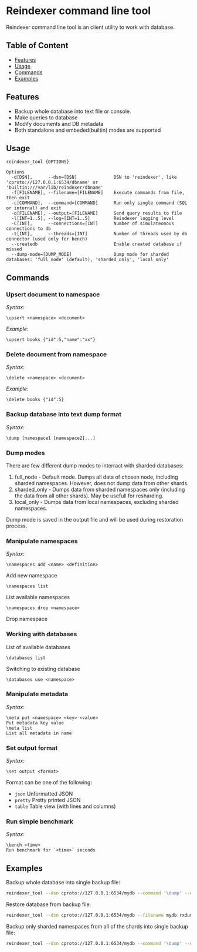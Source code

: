 # Reindexer command line tool
Reindexer command line tool is an client utility to work with database.

## Table of Content

- [Features](#features)
- [Usage](#usage)
- [Commands](#commands)
- [Examples](#examples)

## Features

- Backup whole database into text file or console.
- Make queries to database
- Modify documents and DB metadata
- Both standalone and embeded(builtin) modes are supported

## Usage

```
reindexer_tool {OPTIONS}

Options
  -d[DSN],      --dsn=[DSN]              DSN to 'reindexer', like 'cproto://127.0.0.1:6534/dbname' or 'builtin:///var/lib/reindexer/dbname'
  -f[FILENAME], --filename=[FILENAME]    Execute commands from file, then exit
  -c[COMMAND],  --command=[COMMAND]      Run only single command (SQL or internal) and exit
  -o[FILENAME], --output=[FILENAME]      Send query results to file
  -l[INT=1..5], --log=[INT=1..5]         Reindexer logging level
  -C[INT],      --connections=[INT]      Number of simulateonous connections to db
  -t[INT],      --threads=[INT]          Number of threads used by db connector (used only for bench)
  --createdb                             Enable created database if missed
  --dump-mode=[DUMP_MODE]                Dump mode for sharded databases: 'full_node' (default), 'sharded_only', 'local_only'

```

## Commands

### Upsert document to namespace

*Syntax:*
```
\upsert <namespace> <document>
```

*Example:*
```
\upsert books {"id":5,"name":"xx"}
```

### Delete document from namespace

*Syntax:*
```
\delete <namespace> <document>
```

*Example:*
```
\delete books {"id":5}
```

### Backup database into text dump format

*Syntax:*
```
\dump [namespace1 [namespace2]...]
```

### Dump modes

There are few different dump modes to interract with sharded databases:
1. full_node - Default mode. Dumps all data of chosen node, including sharded namespaces. However, does not dump data from other shards.
2. sharded_only - Dumps data from sharded namespaces only (including the data from all other shards). May be usefull for resharding.
3. local_only - Dumps data from local namespaces, excluding sharded namespaces.

Dump mode is saved in the output file and will be used during restoration process.

### Manipulate namespaces

*Syntax:*
```
\namespaces add <name> <definition>
```
Add new namespace
```
\namespaces list 
```
List available namespaces
```
\namespaces drop <namespace>
```
Drop namespace

### Working with databases
List of available databases
```
\databases list
```
Switching to existing database
```
\databases use <namespace>
```

### Manipulate metadata
*Syntax:*
```
\meta put <namespace> <key> <value>
Put metadata key value
\meta list
List all metadata in name
```

### Set output format
*Syntax:*
```
\set output <format>
```
Format can be one of the following:
- `json` Unformatted JSON
- `pretty` Pretty printed JSON
- `table` Table view (with lines and columns)

### Run simple benchmark
*Syntax:*
```
\bench <time>
Run benchmark for `<time>` seconds
```


## Examples

Backup whole database into single backup file:
```sh
reindexer_tool --dsn cproto://127.0.0.1:6534/mydb --command '\dump' --output mydb.rxdump
```

Restore database from backup file:
```sh
reindexer_tool --dsn cproto://127.0.0.1:6534/mydb --filename mydb.rxdump
```

Backup only sharded namespaces from all of the shards into single backup file:
```sh
reindexer_tool --dsn cproto://127.0.0.1:6534/mydb --command '\dump' --dump-mode=sharded_only --output mydb.rxdump
```
